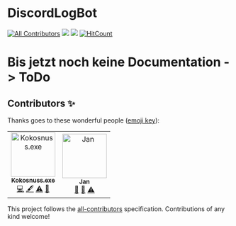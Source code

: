 # DiscordLogBot
[![All Contributors](https://img.shields.io/badge/all_contributors-1-orange.svg?style=flat-square)](#contributors)
![](https://img.shields.io/lgtm/alerts/g/LSS-Comm-Serv/DiscordModBot.svg?style=flat)
![](https://img.shields.io/lgtm/grade/javascript/g/LSS-Comm-Serv/DiscordModBot.svg?style=popout-square)
[![HitCount](http://hits.dwyl.io/TeamCodebusters/DiscordModBotDev.svg)](http://hits.dwyl.io/TeamCodebusters/DiscordModBotDev)

# Bis jetzt noch keine Documentation -> ToDo

## Contributors ✨

Thanks goes to these wonderful people ([emoji key](https://allcontributors.org/docs/en/emoji-key)):

<!-- ALL-CONTRIBUTORS-LIST:START - Do not remove or modify this section -->
<!-- prettier-ignore -->
<table>
  <tr>
    <td align="center"><a href="https://github.com/KokosnussDEV"><img src="https://avatars3.githubusercontent.com/u/42553393?v=4" width="100px;" alt="Kokosnuss.exe"/><br /><sub><b>Kokosnuss.exe</b></sub></a><br /><a href="https://github.com/TeamCodebusters/DiscordModBotDev/commits?author=KokosnussDEV" title="Code">💻</a> <a href="#content-KokosnussDEV" title="Content">🖋</a> <a href="https://github.com/TeamCodebusters/DiscordModBotDev/commits?author=KokosnussDEV" title="Tests">⚠️</a> <a href="#maintenance-KokosnussDEV" title="Maintenance">🚧</a></td>
    <td align="center"><a href="https://github.com/KBOE2"><img src="https://avatars1.githubusercontent.com/u/27238105?v=4" width="100px;" alt="Jan"/><br /><sub><b>Jan</b></sub></a><br /><a href="https://github.com/TeamCodebusters/DiscordModBotDev/issues?q=author%3AKBOE2" title="Bug reports">🐛</a> <a href="#maintenance-KBOE2" title="Maintenance">🚧</a> <a href="https://github.com/TeamCodebusters/DiscordModBotDev/commits?author=KBOE2" title="Tests">⚠️</a></td>
  </tr>
</table>

<!-- ALL-CONTRIBUTORS-LIST:END -->

This project follows the [all-contributors](https://github.com/all-contributors/all-contributors) specification. Contributions of any kind welcome!
